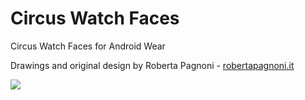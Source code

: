 # Circus Watch Faces
Circus Watch Faces for Android Wear

Drawings and original design by Roberta Pagnoni - <a href="http://robertapagnoni.it">robertapagnoni.it</a>

<img src="http://robertapagnoni.it/circuswatchfaces/icon512.png"/>
